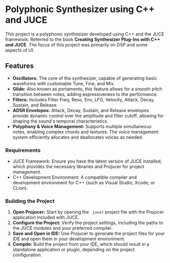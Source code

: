 # Polyphonic Synthesizer using C++ and JUCE

This project is a polyphonic synthesizer developed using C++ and the JUCE framework.
Referred to the book **Creating Synthesizer Plug-Ins with C++ and JUCE**. The focus of this project was primarily on DSP and some aspects of UI.

## Features

- **Oscillators:** The core of the synthesizer, capable of generating basic waveforms with customable Tune, Fine, and Mix.
- **Glide:** Also known as portamento, this feature allows for a smooth pitch transition between notes, adding expressiveness to the performance.
- **Filters:** Includes Filter Freq, Reso, Env, LFO, Velocity, Attack, Decay, Sustain, and Release.
- **ADSR Envelopes:** Attack, Decay, Sustain, and Release envelopes provide dynamic control over the amplitude and filter cutoff, allowing for shaping the sound's temporal characteristics.
- **Polyphony & Voice Management:** Supports multiple simultaneous notes, enabling complex chords and textures. The voice management system efficiently allocates and deallocates voices as needed.

### Requirements

- JUCE Framework: Ensure you have the latest version of JUCE installed, which provides the necessary libraries and Projucer for project management.
- C++ Development Environment: A compatible compiler and development environment for C++ (such as Visual Studio, Xcode, or CLion).

### Building the Project

1. **Open Projucer:** Start by opening the `.jucer` project file with the Projucer application included with JUCE.
2. **Configure the Project:** Verify the project settings, including the paths to the JUCE modules and your preferred compiler.
3. **Save and Open in IDE:** Use Projucer to generate the project files for your IDE and open them in your development environment.
4. **Compile:** Build the project from your IDE, which should result in a standalone application or plugin, depending on the project configuration.
